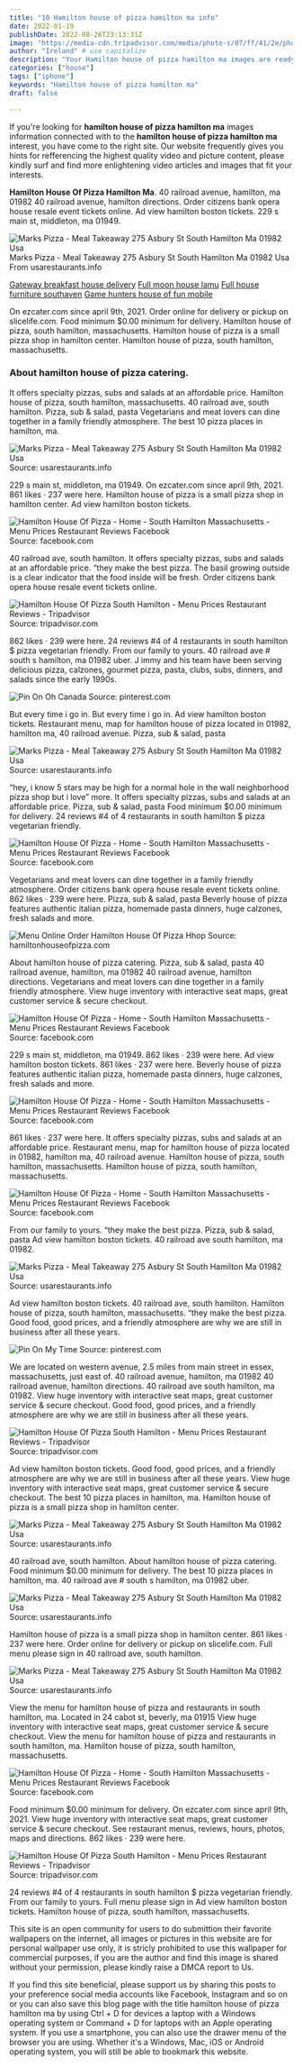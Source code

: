```yaml
---
title: "10 Hamilton house of pizza hamilton ma info"
date: 2022-01-19
publishDate: 2022-08-26T23:13:31Z
image: "https://media-cdn.tripadvisor.com/media/photo-s/07/ff/41/2e/photo2jpg.jpg"
author: "Ireland" # use capitalize
description: "Your Hamilton house of pizza hamilton ma images are ready in this website. Hamilton house of pizza hamilton ma are a topic that is being searched for and liked by netizens today. You can Find and Download the Hamilton house of pizza hamilton ma files here. Get all free vectors."
categories: ["house"]
tags: ["iphone"]
keywords: "Hamilton house of pizza hamilton ma"
draft: false

---
```


If you're looking for **hamilton house of pizza hamilton ma** images information connected with to the **hamilton house of pizza hamilton ma** interest, you have come to the right  site.  Our website frequently  gives you  hints  for refferencing  the highest  quality video and picture  content, please kindly surf and find more enlightening video articles and images  that fit your interests.

**Hamilton House Of Pizza Hamilton Ma**. 40 railroad avenue, hamilton, ma 01982 40 railroad avenue, hamilton directions. Order citizens bank opera house resale event tickets online. Ad view hamilton boston tickets. 229 s main st, middleton, ma 01949.

![Marks Pizza - Meal Takeaway 275 Asbury St South Hamilton Ma 01982 Usa](https://cdn.usarestaurants.info/assets/uploads/35e6f198419cca814f29b943f440696c_-united-states-massachusetts-essex-county-hamilton-marks-pizza-978-468-0188htm.jpg "Marks Pizza - Meal Takeaway 275 Asbury St South Hamilton Ma 01982 Usa")
Marks Pizza - Meal Takeaway 275 Asbury St South Hamilton Ma 01982 Usa From usarestaurants.info

[Gateway breakfast house delivery](/gateway-breakfast-house-delivery/)
[Full moon house lamu](/full-moon-house-lamu/)
[Full house furniture southaven](/full-house-furniture-southaven/)
[Game hunters house of fun mobile](/game-hunters-house-of-fun-mobile/)

On ezcater.com since april 9th, 2021. Order online for delivery or pickup on slicelife.com. Food minimum $0.00 minimum for delivery. Hamilton house of pizza, south hamilton, massachusetts. Hamilton house of pizza is a small pizza shop in hamilton center. Hamilton house of pizza, south hamilton, massachusetts.

### About hamilton house of pizza catering.

It offers specialty pizzas, subs and salads at an affordable price. Hamilton house of pizza, south hamilton, massachusetts. 40 railroad ave, south hamilton. Pizza, sub &amp; salad, pasta Vegetarians and meat lovers can dine together in a family friendly atmosphere. The best 10 pizza places in hamilton, ma.


![Marks Pizza - Meal Takeaway 275 Asbury St South Hamilton Ma 01982 Usa](https://cdn.usarestaurants.info/assets/uploads/de4198544fbbc775ce6804196254c3a3_-united-states-massachusetts-essex-county-hamilton-marks-pizza-978-468-0188htm.jpg "Marks Pizza - Meal Takeaway 275 Asbury St South Hamilton Ma 01982 Usa")
Source: usarestaurants.info

229 s main st, middleton, ma 01949. On ezcater.com since april 9th, 2021. 861 likes · 237 were here. Hamilton house of pizza is a small pizza shop in hamilton center. Ad view hamilton boston tickets.

![Hamilton House Of Pizza - Home - South Hamilton Massachusetts - Menu Prices Restaurant Reviews Facebook](https://lookaside.fbsbx.com/lookaside/crawler/media/?media_id=3974290342631192 "Hamilton House Of Pizza - Home - South Hamilton Massachusetts - Menu Prices Restaurant Reviews Facebook")
Source: facebook.com

40 railroad ave, south hamilton. It offers specialty pizzas, subs and salads at an affordable price. “they make the best pizza. The basil growing outside is a clear indicator that the food inside will be fresh. Order citizens bank opera house resale event tickets online.

![Hamilton House Of Pizza South Hamilton - Menu Prices Restaurant Reviews - Tripadvisor](https://media-cdn.tripadvisor.com/media/photo-s/07/ff/41/2c/photo0jpg.jpg "Hamilton House Of Pizza South Hamilton - Menu Prices Restaurant Reviews - Tripadvisor")
Source: tripadvisor.com

862 likes · 239 were here. 24 reviews #4 of 4 restaurants in south hamilton $ pizza vegetarian friendly. From our family to yours. 40 railroad ave # south s hamilton, ma 01982 uber. J immy and his team have been serving delicious pizza, calzones, gourmet pizza, pasta, clubs, subs, dinners, and salads since the early 1990s.

![Pin On Oh Canada](https://i.pinimg.com/736x/c6/aa/49/c6aa499aa0e758b7954baf049cf8da45--spaghetti-house-parlour.jpg "Pin On Oh Canada")
Source: pinterest.com

But every time i go in. But every time i go in. Ad view hamilton boston tickets. Restaurant menu, map for hamilton house of pizza located in 01982, hamilton ma, 40 railroad avenue. Pizza, sub &amp; salad, pasta

![Marks Pizza - Meal Takeaway 275 Asbury St South Hamilton Ma 01982 Usa](https://cdn.usarestaurants.info/assets/uploads/c93dce5dd486db98a62e100ffb66e8be_-united-states-massachusetts-essex-county-hamilton-marks-pizza-978-468-0188htm.jpg "Marks Pizza - Meal Takeaway 275 Asbury St South Hamilton Ma 01982 Usa")
Source: usarestaurants.info

“hey, i know 5 stars may be high for a normal hole in the wall neighborhood pizza shop but i love” more. It offers specialty pizzas, subs and salads at an affordable price. Pizza, sub &amp; salad, pasta Food minimum $0.00 minimum for delivery. 24 reviews #4 of 4 restaurants in south hamilton $ pizza vegetarian friendly.

![Hamilton House Of Pizza - Home - South Hamilton Massachusetts - Menu Prices Restaurant Reviews Facebook](https://lookaside.fbsbx.com/lookaside/crawler/media/?media_id=665376083500446 "Hamilton House Of Pizza - Home - South Hamilton Massachusetts - Menu Prices Restaurant Reviews Facebook")
Source: facebook.com

Vegetarians and meat lovers can dine together in a family friendly atmosphere. Order citizens bank opera house resale event tickets online. 862 likes · 239 were here. Pizza, sub &amp; salad, pasta Beverly house of pizza features authentic italian pizza, homemade pasta dinners, huge calzones, fresh salads and more.

![Menu Online Order Hamilton House Of Pizza Hhop](https://hamiltonhouseofpizza.com/wp-content/uploads/2021/06/Hamilton-Pizza-Menu-for-web-June-2021-scaled.jpg "Menu Online Order Hamilton House Of Pizza Hhop")
Source: hamiltonhouseofpizza.com

About hamilton house of pizza catering. Pizza, sub &amp; salad, pasta 40 railroad avenue, hamilton, ma 01982 40 railroad avenue, hamilton directions. Vegetarians and meat lovers can dine together in a family friendly atmosphere. View huge inventory with interactive seat maps, great customer service &amp; secure checkout.

![Hamilton House Of Pizza - Home - South Hamilton Massachusetts - Menu Prices Restaurant Reviews Facebook](https://lookaside.fbsbx.com/lookaside/crawler/media/?media_id=111713912200002 "Hamilton House Of Pizza - Home - South Hamilton Massachusetts - Menu Prices Restaurant Reviews Facebook")
Source: facebook.com

229 s main st, middleton, ma 01949. 862 likes · 239 were here. Ad view hamilton boston tickets. 861 likes · 237 were here. Beverly house of pizza features authentic italian pizza, homemade pasta dinners, huge calzones, fresh salads and more.

![Hamilton House Of Pizza - Home - South Hamilton Massachusetts - Menu Prices Restaurant Reviews Facebook](https://lookaside.fbsbx.com/lookaside/crawler/media/?media_id=3971509496242610 "Hamilton House Of Pizza - Home - South Hamilton Massachusetts - Menu Prices Restaurant Reviews Facebook")
Source: facebook.com

861 likes · 237 were here. It offers specialty pizzas, subs and salads at an affordable price. Restaurant menu, map for hamilton house of pizza located in 01982, hamilton ma, 40 railroad avenue. Hamilton house of pizza, south hamilton, massachusetts. Hamilton house of pizza, south hamilton, massachusetts.

![Hamilton House Of Pizza - Home - South Hamilton Massachusetts - Menu Prices Restaurant Reviews Facebook](https://lookaside.fbsbx.com/lookaside/crawler/media/?media_id=10158185823342075 "Hamilton House Of Pizza - Home - South Hamilton Massachusetts - Menu Prices Restaurant Reviews Facebook")
Source: facebook.com

From our family to yours. “they make the best pizza. Pizza, sub &amp; salad, pasta Ad view hamilton boston tickets. 40 railroad ave south hamilton, ma 01982.

![Marks Pizza - Meal Takeaway 275 Asbury St South Hamilton Ma 01982 Usa](https://cdn.usarestaurants.info/assets/uploads/35dbdcdc97a22171552be9105eb61c93_-united-states-massachusetts-essex-county-hamilton-marks-pizza-978-468-0188htm.jpg "Marks Pizza - Meal Takeaway 275 Asbury St South Hamilton Ma 01982 Usa")
Source: usarestaurants.info

Ad view hamilton boston tickets. 40 railroad ave, south hamilton. Hamilton house of pizza, south hamilton, massachusetts. “they make the best pizza. Good food, good prices, and a friendly atmosphere are why we are still in business after all these years.

![Pin On My Time](https://i.pinimg.com/originals/80/53/d2/8053d2f9ebcb2256d984fd53ca4e1260.jpg "Pin On My Time")
Source: pinterest.com

We are located on western avenue, 2.5 miles from main street in essex, massachusetts, just east of. 40 railroad avenue, hamilton, ma 01982 40 railroad avenue, hamilton directions. 40 railroad ave south hamilton, ma 01982. View huge inventory with interactive seat maps, great customer service &amp; secure checkout. Good food, good prices, and a friendly atmosphere are why we are still in business after all these years.

![Hamilton House Of Pizza South Hamilton - Menu Prices Restaurant Reviews - Tripadvisor](https://media-cdn.tripadvisor.com/media/photo-s/07/ff/41/2d/photo1jpg.jpg "Hamilton House Of Pizza South Hamilton - Menu Prices Restaurant Reviews - Tripadvisor")
Source: tripadvisor.com

Ad view hamilton boston tickets. Good food, good prices, and a friendly atmosphere are why we are still in business after all these years. View huge inventory with interactive seat maps, great customer service &amp; secure checkout. The best 10 pizza places in hamilton, ma. Hamilton house of pizza is a small pizza shop in hamilton center.

![Marks Pizza - Meal Takeaway 275 Asbury St South Hamilton Ma 01982 Usa](https://cdn.usarestaurants.info/assets/uploads/8c086ec87499546a2cd8481643285073_-united-states-massachusetts-essex-county-hamilton-marks-pizza-978-468-0188htm.jpg "Marks Pizza - Meal Takeaway 275 Asbury St South Hamilton Ma 01982 Usa")
Source: usarestaurants.info

40 railroad ave, south hamilton. About hamilton house of pizza catering. Food minimum $0.00 minimum for delivery. The best 10 pizza places in hamilton, ma. 40 railroad ave # south s hamilton, ma 01982 uber.

![Marks Pizza - Meal Takeaway 275 Asbury St South Hamilton Ma 01982 Usa](https://cdn.usarestaurants.info/assets/uploads/9b80194943d309728952df0ea9d3d9a1_-united-states-massachusetts-essex-county-hamilton-marks-pizza-978-468-0188htm.jpg "Marks Pizza - Meal Takeaway 275 Asbury St South Hamilton Ma 01982 Usa")
Source: usarestaurants.info

Hamilton house of pizza is a small pizza shop in hamilton center. 861 likes · 237 were here. Order online for delivery or pickup on slicelife.com. Full menu please sign in 40 railroad ave, south hamilton.

![Marks Pizza - Meal Takeaway 275 Asbury St South Hamilton Ma 01982 Usa](https://cdn.usarestaurants.info/assets/uploads/35e6f198419cca814f29b943f440696c_-united-states-massachusetts-essex-county-hamilton-marks-pizza-978-468-0188htm.jpg "Marks Pizza - Meal Takeaway 275 Asbury St South Hamilton Ma 01982 Usa")
Source: usarestaurants.info

View the menu for hamilton house of pizza and restaurants in south hamilton, ma. Located in 24 cabot st, beverly, ma 01915 View huge inventory with interactive seat maps, great customer service &amp; secure checkout. View the menu for hamilton house of pizza and restaurants in south hamilton, ma. Hamilton house of pizza, south hamilton, massachusetts.

![Hamilton House Of Pizza - Home - South Hamilton Massachusetts - Menu Prices Restaurant Reviews Facebook](https://lookaside.fbsbx.com/lookaside/crawler/media/?media_id=2794847423886624 "Hamilton House Of Pizza - Home - South Hamilton Massachusetts - Menu Prices Restaurant Reviews Facebook")
Source: facebook.com

Food minimum $0.00 minimum for delivery. On ezcater.com since april 9th, 2021. View huge inventory with interactive seat maps, great customer service &amp; secure checkout. See restaurant menus, reviews, hours, photos, maps and directions. 862 likes · 239 were here.

![Hamilton House Of Pizza South Hamilton - Menu Prices Restaurant Reviews - Tripadvisor](https://media-cdn.tripadvisor.com/media/photo-s/07/ff/41/2e/photo2jpg.jpg "Hamilton House Of Pizza South Hamilton - Menu Prices Restaurant Reviews - Tripadvisor")
Source: tripadvisor.com

24 reviews #4 of 4 restaurants in south hamilton $ pizza vegetarian friendly. From our family to yours. Full menu please sign in Ad view hamilton boston tickets. Hamilton house of pizza, south hamilton, massachusetts.

This site is an open community for users to do submittion their favorite wallpapers on the internet, all images or pictures in this website are for personal wallpaper use only, it is stricly prohibited to use this wallpaper for commercial purposes, if you are the author and find this image is shared without your permission, please kindly raise a DMCA report to Us.

If you find this site beneficial, please support us by sharing this posts to your preference social media accounts like Facebook, Instagram and so on or you can also save this blog page with the title hamilton house of pizza hamilton ma by using Ctrl + D for devices a laptop with a Windows operating system or Command + D for laptops with an Apple operating system. If you use a smartphone, you can also use the drawer menu of the browser you are using. Whether it's a Windows, Mac, iOS or Android operating system, you will still be able to bookmark this website.
